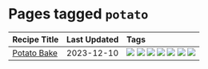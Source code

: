 # Pages tagged `potato`

|Recipe Title|Last Updated|Tags
|:---|:---|:---|
|[Potato Bake](../recipes/potatobake.md)|2023-12-10|[![](https://img.shields.io/badge/tag-baked-208450)](../tags/baked.md) [![](https://img.shields.io/badge/tag-cheesey-517a72)](../tags/cheesey.md) [![](https://img.shields.io/badge/tag-dairy-32613c)](../tags/dairy.md) [![](https://img.shields.io/badge/tag-potato-da139a)](../tags/potato.md) [![](https://img.shields.io/badge/tag-savoury-ab4f55)](../tags/savoury.md) [![](https://img.shields.io/badge/tag-sides-8a534c)](../tags/sides.md) [![](https://img.shields.io/badge/tag-vegetarian-d5a11)](../tags/vegetarian.md)|